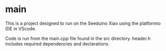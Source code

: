 # main

This is a project designed to run on the Seeduino Xiao using the platformio IDE in VScode.

Code is run from the main.cpp file found in the src directory. header.h includes required dependencies and declarations.
